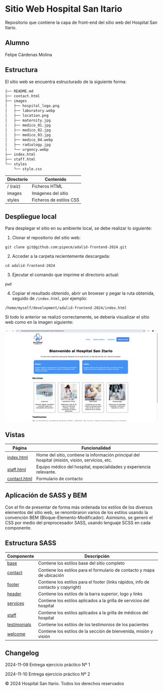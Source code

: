 # Sitio Web Hospital San Itario
Repositorio que contiene la capa de front-end del sitio web del Hospital San Itario.

## Alumno
Felipe Cárdenas Molina

## Estructura
El sitio web se encuentra estructurado de la siguiente forma:

```
├── README.md
├── contact.html
├── images
│   ├── hospital_logo.png
│   ├── laboratory.webp
│   ├── location.png
│   ├── maternity.jpg
│   ├── medico_01.jpg
│   ├── medico_02.jpg
│   ├── medico_03.jpg
│   ├── medico_04.webp
│   ├── radiology.jpg
│   └── urgency.webp
├── index.html
├── staff.html
└── styles
    └── style.css
```

|Directorio|Contenido                   |
|----------|----------------------------|
|/ (raíz)  | Ficheros HTML              |
|images    | Imágenes del sitio         |
|styles    | Ficheros de estilos CSS    |

## Despliegue local
Para desplegar el sitio en su ambiente local, se debe realizar lo siguiente:

1. Clonar el repositorio del sitio web:
```
git clone git@github.com:pipecm/adalid-frontend-2024.git
```

2. Acceder a la carpeta recientemente descargada:
```
cd adalid-frontend-2024
```

3. Ejecutar el comando que imprime el directorio actual:
```
pwd
```

4. Copiar el resultado obtenido, abrir un browser y pegar la ruta obtenida, seguido de `/index.html`, por ejemplo:

```
/home/myself/development/adalid-frontend-2024/index.html
```

Si todo lo anterior se realizó correctamente, se debería visualizar el sitio web como en la imagen siguiente:

![Sitio web](images/website.png "Sitio web")

## Vistas
|Página                         |Funcionalidad                            |
|-------------------------------|-----------------------------------------|
|[index.html](index.html)       |Home del sitio, contiene la información principal del hospital (misión, visión, servicios, etc.                   |
|[staff.html](staff.html)       |Equipo médico del hospital, especialidades y experiencia relevante.                                 |  
|[contact.html](contact.html)   |Formulario de contacto                 |

## Aplicación de SASS y BEM
Con el fin de presentar de forma más ordenada los estilos de los diversos elementos del sitio web, se renombraron varios de los estilos usando la convención BEM (Bloque-Elemento-Modificador). Asimismo, se generó el CSS por medio del preprocesador SASS, usando lenguaje SCSS en cada componente.

## Estructura SASS
|Componente     |Descripción                                 |
|---------------|--------------------------------------------|
|[base](styles/components/_base.scss)|Contiene los estilos base del sitio completo|
|[contact](styles/components/_contact.scss)|Contiene los estilos para el formulario de contacto y mapa de ubicación|
|[footer](styles/components/_footer.scss)|Contiene los estilos para el footer (links rápidos, info de contacto y copyright)|
|[header](styles/components/_header.scss)|Contiene los estilos de la barra superior, logo y links|
|[services](styles/components/_services.scss)|Contiene los estilos aplicados a la grilla de servicios del hospital|
|[staff](styles/components/_staff.scss)|Contiene los estilos aplicados a la grilla de médicos del hospital|
|[testimonials](styles/components/_testimonials.scss)|Contiene los estilos de los testimonios de los pacientes|
|[welcome](styles/components/_welcome.scss)|Contiene los estilos de la sección de bienvenida, misión y visión|

## Changelog
2024-11-09  Entrega ejercicio práctico Nº 1

2024-11-10  Entrega ejercicio práctico Nº 2


© 2024 Hospital San Itario. Todos los derechos reservados
